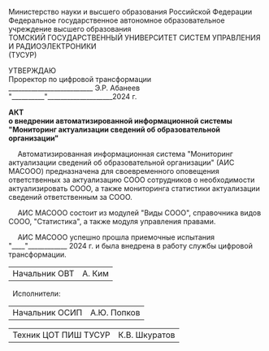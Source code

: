 <span class="center-align"> Министерство науки и высшего образования Российской Федерации  
Федеральное государственное автономное образовательное учреждение высшего образования  
ТОМСКИЙ ГОСУДАРСТВЕННЫЙ УНИВЕРСИТЕТ СИСТЕМ УПРАВЛЕНИЯ И РАДИОЭЛЕКТРОНИКИ  
(ТУСУР) </span>

<span class="right-align"> УТВЕРЖДАЮ  
Проректор по цифровой трансформации  
\_\_\_\_\_\_\_\_\_\_\_\_\_\_\_\_\_\_\_\_\_\_\_\_\_\_ Э.Р. Абанеев  
"\_\_\_\_\_\_\_\_\_\_"\_\_\_\_\_\_\_\_\_\_\_\_\_\_\_\_\_\_\_\_2024 г.</span>


<span style="font-weight:bold" class="center-align"> АКТ <br>
о внедрении автоматизированной информационной системы "Мониторинг актуализации сведений об образовательной организации"</span>

&emsp; Автоматизированная информационная система "Мониторинг актуализации сведений об образовательной организации" (АИС МАСООО) предназначена для своевременного оповещения ответственных за актуализацию СООО сотрудников о необходимости актуализировать СООО, а также мониторинга статистики актуализации сведений ответственным за СООО.  

&emsp; АИС МАСООО состоит из модулей "Виды СООО", справочника видов СООО, "Статистика", а также модуля управления правами.  

&emsp; АИС МАСООО успешно прошла приемочные испытания "\_\_\_\_\"\_\_\_\_\_\_\_\_\_\_\_\_ 2024 г. и была внедрена в работу службы цифровой трансформации.  


<span>
<table style="width:100%; border-collapse: collapse; border: none;">
<tr style="border: none;">
<td style="border: none;">Начальник ОВТ</td>
<td style="text-align: right; border: none;">А. Ким </td>
</tr>
</table>
</span>
&nbsp; Исполнители:
<span>
<table style="width:100%; border-collapse: collapse; border: none;">
<tr style="border: none;">
<td style="border: none;">Начальник ОСИП</td>
<td style="text-align: right; border: none;">А.Ю. Попков </td>
</tr>
</table>
</span>
<span>
<table style="width:100%; border-collapse: collapse; border: none;">
<tr style="border: none;">
<td style="border: none;">Техник ЦОТ ПИШ ТУСУР</td>
<td style="text-align: right; border: none;">К.В. Шкуратов </td>
</tr>
</table>
</span>


